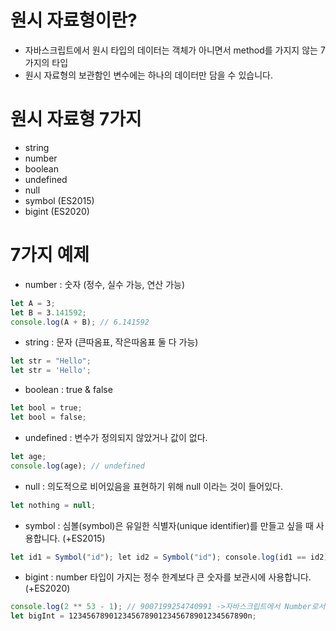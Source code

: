 # 원시 자료형이란?

- 자바스크립트에서 원시 타입의 데이터는 객체가 아니면서 method를 가지지 않는 7가지의 타입
- 원시 자료형의 보관함인 변수에는 하나의 데이터만 담을 수 있습니다.

# 원시 자료형 7가지
- string
- number
- boolean
- undefined
- null
- symbol (ES2015)
- bigint (ES2020)

# 7가지 예제

- number : 숫자 (정수, 실수 가능, 연산 가능)

```jsx
let A = 3;
let B = 3.141592;
console.log(A + B); // 6.141592
```

- string : 문자 (큰따옴표, 작은따옴표 둘 다 가능)

```jsx
let str = "Hello";
let str = 'Hello';
```

- boolean : true & false

```jsx
let bool = true;
let bool = false;
```

- undefined : 변수가 정의되지 않았거나 값이 없다.

```jsx
let age;
console.log(age); // undefined
```

- null : 의도적으로 비어있음을 표현하기 위해 null 이라는 것이 들어있다.

```jsx
let nothing = null;
```

- symbol : 심볼(symbol)은 유일한 식별자(unique identifier)를 만들고 싶을 때 사용합니다. (+ES2015)

```jsx
let id1 = Symbol("id"); let id2 = Symbol("id"); console.log(id1 == id2); // false
```

- bigint : number 타입이 가지는 정수 한계보다 큰 숫자를 보관시에 사용합니다. (+ES2020)

```jsx
console.log(2 ** 53 - 1); // 9007199254740991 ->자바스크립트에서 Number로서 연산할 수 있는 가장 큰 수
let bigInt = 1234567890123456789012345678901234567890n;
```
